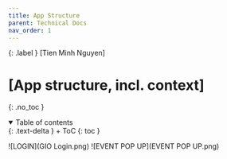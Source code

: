 ```yaml
---
title: App Structure
parent: Technical Docs
nav_order: 1
---
```


{: .label }
[Tien Minh Nguyen]

# [App structure, incl. context]
{: .no_toc }

<details open markdown="block">
{: .text-delta }
<summary>Table of contents</summary>
+ ToC
{: toc }

![LOGIN](GIO Login.png)
![EVENT POP UP](EVENT POP UP.png)

</details>
